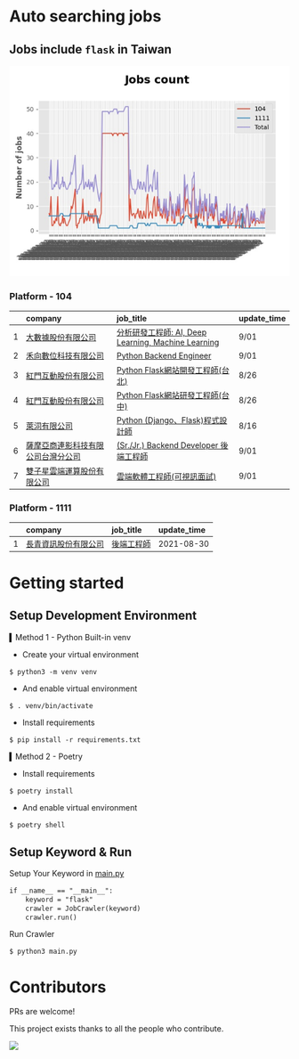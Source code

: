 # Auto searching jobs

## Jobs include `flask` in Taiwan 

 ![image](./doc/plot_img.jpg)


### Platform - 104


|    | company                                                                               | job_title                                                                                               | update_time   |
|---:|:--------------------------------------------------------------------------------------|:--------------------------------------------------------------------------------------------------------|:--------------|
|  1 | [大數據股份有限公司](https://www.104.com.tw/company/1a2x6bjjhc?jobsource=2018indexpoc)         | [分析研發工程師: AI, Deep Learning, Machine Learning](https://www.104.com.tw/job/54ffa?jobsource=2018indexpoc) | 9/01          |
|  2 | [禾向數位科技有限公司](https://www.104.com.tw/company/1a2x6bl8h8?jobsource=2018indexpoc)        | [Python Backend Engineer](https://www.104.com.tw/job/71i7c?jobsource=2018indexpoc)                      | 9/01          |
|  3 | [紅門互動股份有限公司](https://www.104.com.tw/company/oh4m67k?jobsource=jolist_a_relevance)     | [Python Flask網站開發工程師(台北)](https://www.104.com.tw/job/6xtfl?jobsource=jolist_a_relevance)                | 8/26          |
|  4 | [紅門互動股份有限公司](https://www.104.com.tw/company/oh4m67k?jobsource=jolist_a_relevance)     | [Python Flask網站研發工程師(台中)](https://www.104.com.tw/job/6kf9h?jobsource=jolist_a_relevance)                | 8/26          |
|  5 | [萊泀有限公司](https://www.104.com.tw/company/1a2x6blg3t?jobsource=jolist_a_relevance)      | [Python (Django、Flask)程式設計師](https://www.104.com.tw/job/7cs5e?jobsource=jolist_a_relevance)             | 8/16          |
|  6 | [薩摩亞商連影科技有限公司台灣分公司](https://www.104.com.tw/company/1a2x6blcyw?jobsource=2018indexpoc) | [(Sr./Jr.) Backend Developer 後端工程師](https://www.104.com.tw/job/72kyd?jobsource=2018indexpoc)            | 9/01          |
|  7 | [雙子星雲端運算股份有限公司](https://www.104.com.tw/company/1a2x6bjeye?jobsource=2018indexpoc)     | [雲端軟體工程師(可視訊面試)](https://www.104.com.tw/job/58it4?jobsource=2018indexpoc)                               | 9/01          |

### Platform - 1111


|    | company                                              | job_title                                      | update_time   |
|---:|:-----------------------------------------------------|:-----------------------------------------------|:--------------|
|  1 | [長青資訊股份有限公司](https://www.1111.com.tw/corp/71694811/) | [後端工程師](https://www.1111.com.tw/job/85012186/) | 2021-08-30    |



# Getting started
## Setup Development Environment
▍Method 1 - Python Built-in venv

- Create your virtual environment
```
$ python3 -m venv venv
```
- And enable virtual environment
```
$ . venv/bin/activate
```
- Install requirements
```
$ pip install -r requirements.txt 
```

▍Method 2 - Poetry
- Install requirements
```
$ poetry install
```
- And enable virtual environment
```
$ poetry shell
```

## Setup Keyword & Run

Setup Your Keyword in [main.py](./main.py#L88)
```
if __name__ == "__main__":
    keyword = "flask"
    crawler = JobCrawler(keyword)
    crawler.run()
```

Run Crawler
```
$ python3 main.py
```

# Contributors
PRs are welcome!

This project exists thanks to all the people who contribute.

<a href="https://github.com/hsuanchi/auto-search-flask-job/graphs/contributors">
  <img src="https://contrib.rocks/image?repo=hsuanchi/auto-search-flask-job"/>
</a>
